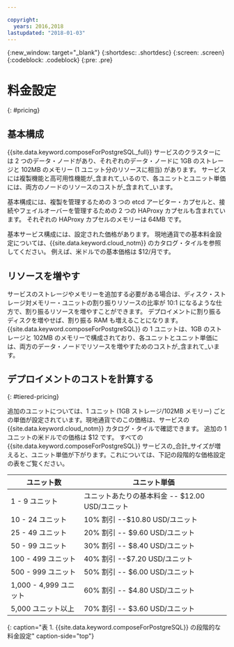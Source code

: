```yaml
---

copyright:
  years: 2016,2018
lastupdated: "2018-01-03"
---
```


{:new_window: target="_blank"}
{:shortdesc: .shortdesc}
{:screen: .screen}
{:codeblock: .codeblock}
{:pre: .pre}

# 料金設定
{: #pricing}

## 基本構成

{{site.data.keyword.composeForPostgreSQL_full}} サービスのクラスターには 2 つのデータ・ノードがあり、それぞれのデータ・ノードに 1GB のストレージと 102MB のメモリー (1 ユニット分のリソースに相当) があります。 サービスには複製機能と高可用性機能が_含まれて_いるので、各ユニットとユニット単価には、両方のノードのリソースのコストが_含まれて_います。

基本構成には、複製を管理するための 3 つの etcd アービター・カプセルと、接続やフェイルオーバーを管理するための 2 つの HAProxy カプセルも含まれています。 それぞれの HAProxy カプセルのメモリーは 64MB です。

基本サービス構成には、設定された価格があります。 現地通貨での基本料金設定については、{{site.data.keyword.cloud_notm}} のカタログ・タイルを参照してください。 例えば、米ドルでの基本価格は $12/月です。

## リソースを増やす

サービスのストレージやメモリーを追加する必要がある場合は、ディスク・ストレージ対メモリー・ユニットの割り振りリソースの比率が 10:1 になるような仕方で、割り振るリソースを増やすことができます。 デプロイメントに割り振るディスクを増やせば、割り振る RAM も増えることになります。 {{site.data.keyword.composeForPostgreSQL}} の 1 ユニットは、1GB のストレージと 102MB のメモリーで構成されており、各ユニットとユニット単価には、両方のデータ・ノードでリソースを増やすためのコストが_含まれて_います。

## デプロイメントのコストを計算する
{: #tiered-pricing}

追加のユニットについては、1 ユニット (1GB ストレージ/102MB メモリー) ごとの単価が設定されています。現地通貨でのこの価格は、サービスの {{site.data.keyword.cloud_notm}} カタログ・タイルで確認できます。 追加の 1 ユニットの米ドルでの価格は $12 です。 すべての {{site.data.keyword.composeForPostgreSQL}} サービスの_合計_サイズが増えると、ユニット単価が下がります。これについては、下記の段階的な価格設定の表をご覧ください。

ユニット数|ユニット単価
----------|-----------
1 - 9 ユニット|ユニットあたりの基本料金 -- $12.00 USD/ユニット
10 - 24 ユニット|10% 割引 --$10.80 USD/ユニット
25 - 49 ユニット|20% 割引 -- $9.60 USD/ユニット
50 - 99 ユニット|30% 割引 -- $8.40 USD/ユニット
100 - 499 ユニット|40% 割引 --$7.20 USD/ユニット
500 - 999 ユニット|50% 割引 -- $6.00 USD/ユニット
1,000 - 4,999 ユニット|60% 割引 -- $4.80 USD/ユニット
5,000 ユニット以上|70% 割引 -- $3.60 USD/ユニット
{: caption="表 1. {{site.data.keyword.composeForPostgreSQL}} の段階的な料金設定" caption-side="top"}
